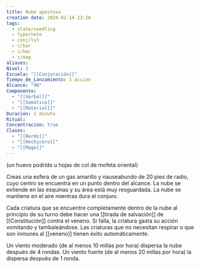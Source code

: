 ```yaml
---
title: Nube apestosa
creation date: 2024-02-14 23:20
tags:
  - state/seedling
  - type/note
  - conj/lv3
  - c/bar
  - c/hec
  - c/mag
aliases: 
Nivel: 3
Escuela: "[[Conjuración]]"
Tiempo_de_Lanzamiento: 1 accion
Alcance: "90"
Componente:
  - "[[Verbal]]"
  - "[[Somático]]"
  - "[[Material]]"
Duración: 1 minuto
Ritual: 
Concentración: true
Clases:
  - "[[Bardo]]"
  - "[[Hechicero]]"
  - "[[Mago]]"
---
```

(un huevo podrido u hojas de col de mofeta oriental)

Creas una esfera de un gas amarillo y nauseabundo de 20 pies de radio, cuyo centro se encuentra en un punto dentro del alcance. La nube se extiende en las esquinas y su área está muy resguardada. La nube se mantiene en el aire mientras dura el conjuro.

Cada criatura que se encuentre completamente dentro de la nube al principio de su turno debe hacer una [[tirada de salvación]] de [[Constitución]] contra el veneno. Si falla, la criatura gasta su acción vomitando y tambaleándose. Las criaturas que no necesitan respirar o que son inmunes al [[veneno]] tienen éxito automáticamente.

Un viento moderado (de al menos 10 millas por hora) dispersa la nube después de 4 rondas. Un viento fuerte (de al menos 20 millas por hora) la dispersa después de 1 ronda.
